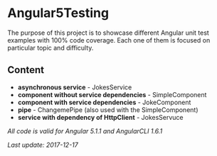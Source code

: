 # Angular5Testing

The purpose of this project is to showcase different Angular unit test examples 
with 100% code coverage. Each one of them is focused on particular topic and 
difficulty.

## Content
- **asynchronous service** - JokesService
- **component without service dependencies** - SimpleComponent
- **component with service dependencies** - JokeComponent
- **pipe** - ChangemePipe (also used with the SimpleComponent)
- **service with dependency of HttpClient** - JokesServuce

*All code is valid for Angular 5.1.1 and AngularCLI 1.6.1*

*Last update: 2017-12-17*
